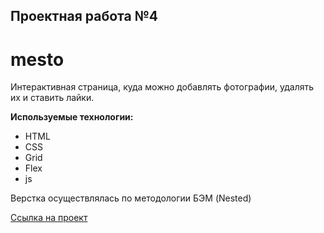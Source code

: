 ## Проектная работа №4

# mesto

Интерактивная страница, куда можно добавлять фотографии, удалять их и ставить лайки.

**Используемые технологии:**

* HTML
* CSS
* Grid
* Flex
* js

Верстка осуществлялась по методологии БЭМ (Nested)

[Ссылка на проект](https://viver77.github.io/mesto/)

